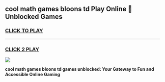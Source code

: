 
## cool math games bloons td Play Online 👋 Unblocked Games
<h3>
<a href="https://news.freeplayer.one?title=cool_math_games_bloons_td&ref=17CMG">CLICK TO PLAY</a></h3>
<hr>

<h3>
<a href="https://news.freeplayer.one?title=cool_math_games_bloons_td&ref=17CMG">CLICK 2 PLAY</a>
  
</h3>

<a href="https://news.freeplayer.one?title=cool_math_games_bloons_td&ref=17CMG/"><img src="https://clearcache.store/games.png"></a>


**cool math games bloons td games unblocked: Your Gateway to Fun and Accessible Online Gaming**
